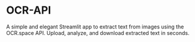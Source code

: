 # OCR-API
A simple and elegant Streamlit app to extract text from images using the OCR.space API. Upload, analyze, and download extracted text in seconds.

